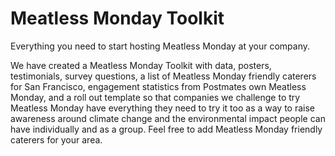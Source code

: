 # Meatless Monday Toolkit
Everything you need to start hosting Meatless Monday at your company.

We have created a Meatless Monday Toolkit with data, posters, testimonials, survey questions, a list of Meatless Monday friendly caterers for San Francisco, engagement statistics from Postmates own Meatless Monday, and a roll out template so that companies we challenge to try Meatless Monday have everything they need to try it too as a way to raise awareness around climate change and the environmental impact people can have individually and as a group.  Feel free to add Meatless Monday friendly caterers for your area.
